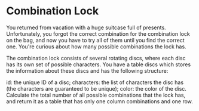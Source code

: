 # Combination Lock

You returned from vacation with a huge suitcase full of presents. Unfortunately, you forgot the correct combination for the combination lock on the bag, and now you have to try all of them until you find the correct one. You're curious about how many possible combinations the lock has.

The combination lock consists of several rotating discs, where each disc has its own set of possible characters. You have a table discs which stores the information about these discs and has the following structure:

id: the unique ID of a disc;
characters: the list of characters the disc has (the characters are guaranteed to be unique);
color: the color of the disc.
Calculate the total number of all possible combinations that the lock has, and return it as a table that has only one column combinations and one row.
